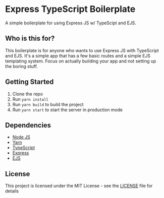 # Express TypeScript Boilerplate
 A simple boilerplate for using Express JS w/ TypeScipt and EJS.

## Who is this for?
This boilerplate is for anyone who wants to use Express JS with TypeScript and EJS. It's a simple app that has a few basic routes and a simple EJS templating system. Focus on actually building your app and not setting up the boring stuff.

## Getting Started
1. Clone the repo
2. Run `yarn install`
3. Run `yarn build` to build the project
4. Run `yarn start` to start the server in production mode

## Dependencies
- [Node JS](https://nodejs.org/en/)
- [Yarn](https://yarnpkg.com/)
- [TypeScript](https://www.typescriptlang.org/)
- [Express](https://expressjs.com/)
- [EJS](https://ejs.co/)

## License
This project is licensed under the MIT License - see the [LICENSE](LICENSE) file for details